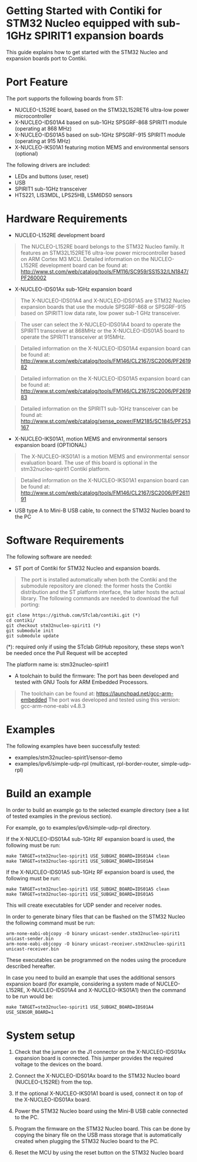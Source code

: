 Getting Started with Contiki for STM32 Nucleo equipped with sub-1GHz SPIRIT1 expansion boards
=============================================================================================

This guide explains how to get started with the STM32 Nucleo and expansion boards port to Contiki.

Port Feature
============

The port supports the following boards from ST:
-	NUCLEO-L152RE board, based on the STM32L152RET6 ultra-low power microcontroller
-	X-NUCLEO-IDS01A4 based on sub-1GHz SPSGRF-868 SPIRIT1 module (operating at 868 MHz)
-	X-NUCLEO-IDS01A5 based on sub-1GHz SPSGRF-915 SPIRIT1 module (operating at 915 MHz)
-   X-NUCLEO-IKS01A1 featuring motion MEMS and environmental sensors (optional)

The following drivers are included:
- LEDs and buttons (user, reset)
- USB
- SPIRIT1 sub-1GHz transceiver  
- HTS221, LIS3MDL, LPS25HB, LSM6DS0 sensors


Hardware Requirements
=====================

* NUCLEO-L152RE development board

 >The NUCLEO-L152RE board belongs to the STM32 Nucleo family.
It features an STM32L152RET6 ultra-low power microcontroller based on ARM Cortex M3 MCU.
Detailed information on the NUCLEO-L152RE development board can be found at:
http://www.st.com/web/catalog/tools/FM116/SC959/SS1532/LN1847/PF260002


* X-NUCLEO-IDS01Ax sub-1GHz expansion board

 >The X-NUCLEO-IDS01A4 and X-NUCLEO-IDS01A5 are STM32 Nucleo expansion boards that use 
the module SPSGRF-868 or SPSGRF-915 based on SPIRIT1 low data rate, low power sub-1 GHz transceiver.

 >The user can select the X-NUCLEO-IDS01A4 board to operate the SPIRIT1 transceiver at 868MHz or the X-NUCLEO-IDS01A5 board to operate the SPIRIT1 transceiver at 915MHz.

 >Detailed information on the X-NUCLEO-IDS01A4 expansion board can be found at:
http://www.st.com/web/catalog/tools/FM146/CL2167/SC2006/PF261982

 >Detailed information on the X-NUCLEO-IDS01A5 expansion board can be found at:
http://www.st.com/web/catalog/tools/FM146/CL2167/SC2006/PF261983 

 >Detailed information on the SPIRIT1 sub-1GHz transceiver can be found at:
http://www.st.com/web/catalog/sense_power/FM2185/SC1845/PF253167

* X-NUCLEO-IKS01A1, motion MEMS and environmental sensors expansion board (OPTIONAL)

 >The X-NUCLEO-IKS01A1 is a motion MEMS and environmental sensor evaluation board.
The use of this board is optional in the stm32nucleo-spirit1 Contiki platform. 

 >Detailed information on the X-NUCLEO-IKS01A1 expansion board can be found at:
http://www.st.com/web/catalog/tools/FM146/CL2167/SC2006/PF261191


* USB type A to Mini-B USB cable, to connect the STM32 Nucleo board to the PC

Software Requirements
=====================

The following software are needed:

* ST port of Contiki for STM32 Nucleo and expansion boards. 
 >The port is installed automatically when both the Contiki and the submodule repository are cloned: the former hosts the Contiki distribution and the ST platform interface, the latter hosts the actual library.
The following commands are needed to download the full porting:

    git clone https://github.com/STclab/contiki.git (*)
    cd contiki/
    git checkout stm32nucleo-spirit1 (*)
    git submodule init
    git submodule update
(*): required only if using the STclab GitHub repository, these steps won't be needed once the Pull Request will be accepted

The platform name is: stm32nucleo-spirit1

* A toolchain to build the firmware: The port has been developed and tested with GNU Tools 
for ARM Embedded Processors.
 >The toolchain can be found at: https://launchpad.net/gcc-arm-embedded
The port was developed and tested using this version: gcc-arm-none-eabi v4.8.3


Examples
========

The following examples have been successfully tested:

* examples/stm32nucleo-spirit1/sensor-demo
* examples/ipv6/simple-udp-rpl (multicast, rpl-border-router, simple-udp-rpl)


Build an example
================
In order to build an example go to the selected example directory (see a list of tested
examples in the previous section).

For example, go to examples/ipv6/simple-udp-rpl directory.

	
If the X-NUCLEO-IDS01A4 sub-1GHz RF expansion board is used, the following must be run:

	make TARGET=stm32nucleo-spirit1 USE_SUBGHZ_BOARD=IDS01A4 clean
	make TARGET=stm32nucleo-spirit1 USE_SUBGHZ_BOARD=IDS01A4

If the X-NUCLEO-IDS01A5 sub-1GHz RF expansion board is used, the following must be run:

	make TARGET=stm32nucleo-spirit1 USE_SUBGHZ_BOARD=IDS01A5 clean
	make TARGET=stm32nucleo-spirit1 USE_SUBGHZ_BOARD=IDS01A5
	
	
This will create executables for UDP sender and receiver nodes.

In order to generate binary files that can be flashed on the STM32 Nucleo the following command must be run:

	arm-none-eabi-objcopy -O binary unicast-sender.stm32nucleo-spirit1 unicast-sender.bin
	arm-none-eabi-objcopy -O binary unicast-receiver.stm32nucleo-spirit1 unicast-receiver.bin

These executables can be programmed on the nodes using the procedure described hereafter.


In case you need to build an example that uses the additional sensors expansion board 
(for example, considering a system made of NUCLEO-L152RE, X-NUCLEO-IDS01A4 and X-NUCLEO-IKS01A1)
then the command to be run would be:

	make TARGET=stm32nucleo-spirit1 USE_SUBGHZ_BOARD=IDS01A4 USE_SENSOR_BOARD=1

System setup
============ 

1. Check that the jumper on the J1 connector on the X-NUCLEO-IDS01Ax expansion board is connected. 
This jumper provides the required voltage to the devices on the board.

2. Connect the X-NUCLEO-IDS01Ax board to the STM32 Nucleo board (NUCLEO-L152RE) from the top.

3. If the optional X-NUCLEO-IKS01A1 board is used, connect it on top of the X-NUCLEO-IDS01Ax board.

4. Power the STM32 Nucleo board using the Mini-B USB cable connected to the PC.

5. Program the firmware on the STM32 Nucleo board. 
This can be done by copying the binary file on the USB mass storage that is 
automatically created when plugging the STM32 Nucleo board to the PC.

6. Reset the MCU by using the reset button on the STM32 Nucleo board








